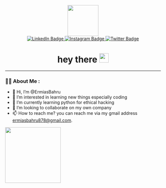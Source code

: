 <div id="header" align="center">
  <img src="https://media.giphy.com/media/M9gbBd9nbDrOTu1Mqx/giphy.gif" width="100"/>
  <div id="badges">
  <a href="https://www.linkedin.com/in/ermias-bahru-42a057222">
    <img src="https://img.shields.io/badge/LinkedIn-blue?style=for-the-badge&logo=linkedin&logoColor=white" alt="LinkedIn Badge"/>
  </a>
  <a href="https://www.instagram.com/ermias_bahru">
    <img src="https://img.shields.io/badge/Instagram-E4405F?style=for-the-badge&logo=instagram&logoColor=white" alt="Instagram Badge"/>
  </a>
  <a href="https://twitter.com/ermias_bahru">
    <img src="https://img.shields.io/badge/Twitter-blue?style=for-the-badge&logo=twitter&logoColor=white" alt="Twitter Badge"/>
  </a>
</div>
  <img src="https://komarev.com/ghpvc/?username=ErmiasBahru&style=flat-square&color=blue" alt=""/>
 <h1>
  hey there
  <img src="https://media.giphy.com/media/hvRJCLFzcasrR4ia7z/giphy.gif" width="30px"/>
</h1>
</div>

---

### :woman_technologist: About Me :


- 👋 Hi, I’m @ErmiasBahru
- 👀 I’m interested in learning new things especially coding
- 🌱 I’m currently learning python for ethical hacking
- 💞️ I’m looking to collaborate on my own company
- 📫 How to reach me? you can reach me via my gmail address ermiasbahru878@gmail.com.

<img height="180em" src="https://github-readme-stats.vercel.app/api?username=ErmiasBahru&show_icons=true&hide_border=true&&count_private=true&include_all_commits=true" />

<!---
ErmiasBahru/ErmiasBahru is a ✨ special ✨ repository because its `README.md` (this file) appears on your GitHub profile.
You can click the Preview link to take a look at your changes.
--->
